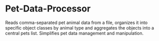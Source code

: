 # Pet-Data-Processor
Reads comma-separated pet animal data from a file, organizes it into specific object classes by animal type and aggregates the objects into a central pets list. Simplifies pet data management and manipulation.
